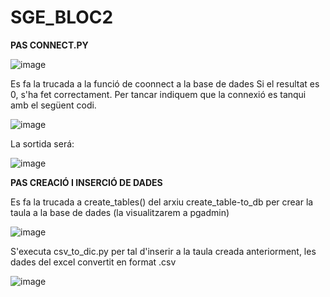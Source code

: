 # SGE_BLOC2

**PAS CONNECT.PY**

![image](https://github.com/user-attachments/assets/ce5bb635-e452-4551-a354-41dbb9dca0c1)

Es fa la trucada a la funció de coonnect a la base de dades Si el resultat es 0, s'ha fet correctament. Per tancar indiquem que la connexió es tanqui amb el següent codi.

![image](https://github.com/user-attachments/assets/0484b2c3-2554-400c-9959-43cc5484fa2d)

La sortida será:

![image](https://github.com/user-attachments/assets/27509157-36e6-4d50-afbb-5784471a2865)


**PAS CREACIÓ I INSERCIÓ DE DADES**

Es fa la trucada a create_tables() del arxiu create_table-to_db per crear la taula a la base de dades (la visualitzarem a pgadmin)

![image](https://github.com/user-attachments/assets/6d37abf3-2b4c-4b6b-908a-609c9bf05b24)


S'executa csv_to_dic.py per tal d'inserir a la taula creada anteriorment, les dades del excel convertit en format .csv

![image](https://github.com/user-attachments/assets/8cc37e4b-8dd7-4ee4-87e4-7ed7875ffcc2)
